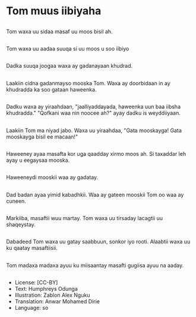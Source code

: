 # Tom muus iibiyaha

##
Tom waxa uu sidaa masaf uu moos bisil ah.

##
Tom waxa uu aadaa suuqa si uu moos u soo iibiyo

##
Dadka suuqa joogaa waxa ay gadanayaan khudrad.

##
Laakiin cidna gadanmayso mooska Tom. Waxa ay doorbidaan in ay khudradda ka soo gataan haweenka.

##
Dadku waxa ay yiraahdaan, "jaalliyaddayada, haweenka uun baa iibsha khudradda." "Qofkani waa nin noocee ah?" ayay dadku is weyddiiyaan.

##
Laakiin Tom ma niyad jabo. Waxa uu yiraahdaa, "Gata mooskayga! Gata mooskayga bisil ee macaan!"

##
Haweeney ayaa masafta kor uga qaadday xirmo moos ah. Si taxaddar leh ayay u eegaysaa mooska.

##
Haweeneydi mooskii waa ay gadatay.

##
Dad badan ayaa yimid kabadhkii. Waa ay gateen mooskii Tom oo waa ay cuneen.

##
Markiiba, masaftii wuu martay. Tom waxa uu tirsaday lacagtii uu shaqeystay.

##
Dabadeed Tom waxa uu gatay saabbuun, sonkor iyo rooti. Alaabtii waxa uu ku qaatay masaftiisii.

##
Tom madaxa madaxa ayuu ku miisaantay masafti gugiisa ayuu na aaday.

##
* License: [CC-BY]
* Text: Humphreys Odunga
* Illustration: Zablon Alex Nguku
* Translation: Anwar Mohamed Dirie
* Language: so
